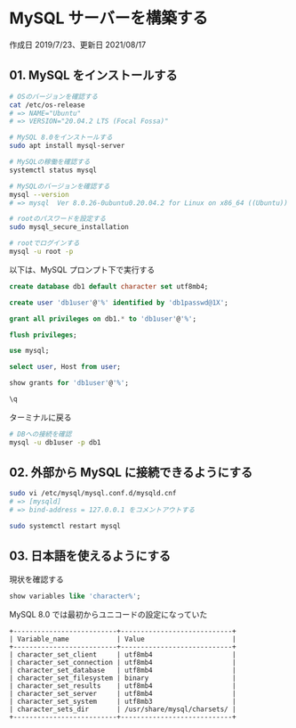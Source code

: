 # MySQL サーバーを構築する

作成日 2019/7/23、更新日 2021/08/17

## 01. MySQL をインストールする

```bash
# OSのバージョンを確認する
cat /etc/os-release
# => NAME="Ubuntu"
# => VERSION="20.04.2 LTS (Focal Fossa)"

# MySQL 8.0をインストールする
sudo apt install mysql-server

# MySQLの稼働を確認する
systemctl status mysql

# MySQLのバージョンを確認する
mysql --version
# => mysql  Ver 8.0.26-0ubuntu0.20.04.2 for Linux on x86_64 ((Ubuntu))

# rootのパスワードを設定する
sudo mysql_secure_installation

# rootでログインする
mysql -u root -p
```

以下は、MySQL プロンプト下で実行する

```sql
create database db1 default character set utf8mb4;

create user 'db1user'@'%' identified by 'db1passwd@1X';

grant all privileges on db1.* to 'db1user'@'%';

flush privileges;

use mysql;

select user, Host from user;

show grants for 'db1user'@'%';

\q
```

ターミナルに戻る

```bash
# DBへの接続を確認
mysql -u db1user -p db1
```

## 02. 外部から MySQL に接続できるようにする

```bash
sudo vi /etc/mysql/mysql.conf.d/mysqld.cnf
# => [mysqld]
# => bind-address = 127.0.0.1 をコメントアウトする

sudo systemctl restart mysql
```

## 03. 日本語を使えるようにする

現状を確認する

```sql
show variables like 'character%';
```

MySQL 8.0 では最初からユニコードの設定になっていた

```text
+--------------------------+----------------------------+
| Variable_name            | Value                      |
+--------------------------+----------------------------+
| character_set_client     | utf8mb4                    |
| character_set_connection | utf8mb4                    |
| character_set_database   | utf8mb4                    |
| character_set_filesystem | binary                     |
| character_set_results    | utf8mb4                    |
| character_set_server     | utf8mb4                    |
| character_set_system     | utf8mb3                    |
| character_sets_dir       | /usr/share/mysql/charsets/ |
+--------------------------+----------------------------+
```
